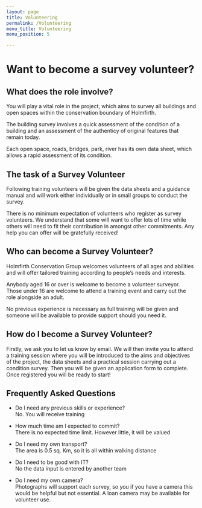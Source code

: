```yaml
---
layout: page
title: Volunteering
permalink: /Volunteering
menu_title: Volunteering
menu_position: 5

---
```


# Want to become a survey volunteer?

## What does the role involve?

You will play a vital role in the project, which aims to survey all buildings and open spaces within the conservation boundary of Holmfirth.  

The building survey involves a quick assessment of the condition of a building and an assessment of the authenticy of original features that remain today.

Each open space, roads, bridges, park, river has its own data sheet, which allows a rapid assessment of its condition.

## The task of a Survey Volunteer

Following training volunteers will be given the data sheets and a guidance manual and will work either individually or in small groups to conduct the survey. 

There is no minimum expectation of volunteers who register as survey volunteers. We understand that some will want to offer lots of time while others will need to fit their contribution in amongst other commitments. Any help you can offer will be gratefully received!

## Who can become a Survey Volunteer?

Holmfirth Conservation Group welcomes volunteers of all ages and abilities and will offer tailored training according to people’s needs and interests.

Anybody aged 16 or over is welcome to become a volunteer surveyor. Those under 16 are welcome to attend a training event and carry out the role alongside an adult.

No previous experience is necessary as full training will be given and someone will be available to provide support should you need it.

## How do I become a Survey Volunteer?

Firstly, we ask you to let us know by email.  We will then invite you to attend a training session where you will be introduced to the aims and objectives of the project, the data sheets and a practical session carrying out a condition survey.  Then you will be given an application form to complete.  Once registered you will be ready to start!

## Frequently Asked Questions

* Do I need any previous skills or experience?  
    No.  You will receive training

* How much time am I expected to commit?  
    There is no expected time limit.  However little, it will be valued

* Do I need my own transport?  
    The area is 0.5 sq. Km, so it is all within walking distance

* Do I need to be good with IT?  
    No the data input is entered by another team

* Do I need my own camera?  
    Photographs will support each survey, so you if you have a camera this would be helpful but not essential. A loan camera may be available for volunteer use. 
